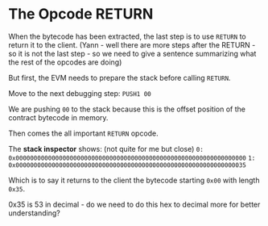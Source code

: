 # The Opcode RETURN

When the bytecode has been extracted, the last step is to use `RETURN` to return it to the client. (Yann - well there are more steps after the RETURN - so it is not the last step - so we need to give a sentence summarizing what the rest of the opcodes are doing)

But first, the EVM needs to prepare the stack before calling `RETURN`.

Move to the next debugging step: `PUSH1 00`

We are pushing `00` to the stack because this is the offset position of the contract bytecode in memory.

Then comes the all important `RETURN` opcode.  

The **stack inspector** shows:
(not quite for me but close)
`0: 0x0000000000000000000000000000000000000000000000000000000000000000`
`1: 0x0000000000000000000000000000000000000000000000000000000000000035`

Which is to say it returns to the client the bytecode starting `0x00` with length `0x35`.

0x35 is 53 in decimal  - do we need to do this hex to decimal more for better understanding?
